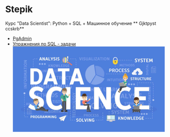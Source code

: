 # Stepik
Курс "Data Scientist": Python + SQL + Машинное обучение
** Gjktpyst ccskrb**
* [PgAdmin](https://www.pgadmin.org/)
* [Упражнения по SQL - задачи](https://www.sql-ex.ru/)
![title](SQL/data_science.jpg)
